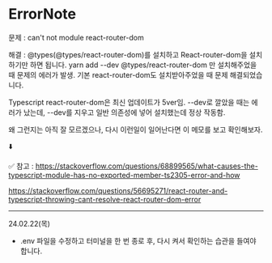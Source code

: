 # ErrorNote

문제 : can't not module react-router-dom

해결 : @types(@types/react-router-dom)를 설치하고 React-router-dom을 설치하기만 하면 됩니다.
yarn add --dev @types/react-router-dom 만 설치해주었을 때 문제의 에러가 발생. 기본 react-router-dom도 설치받아주었을 때 문제 해결되었습니다.

Typescript react-router-dom은 최신 업데이트가 5ver임.
--dev로 깔았을 때는 에러가 났는데, --dev를 지우고 일반 의존성에 넣어 설치했는데 정상 작동함.

왜 그런지는 아직 잘 모르겠으나, 다시 이런일이 일어난다면 이 메모를 보고 확인해보자.

⬇️

✅ 참고 : https://stackoverflow.com/questions/68899565/what-causes-the-typescript-module-has-no-exported-member-ts2305-error-and-how

https://stackoverflow.com/questions/56695271/react-router-and-typescript-throwing-cant-resolve-react-router-dom-error


<hr>


24.02.22(목)

- .env 파일을 수정하고 터미널을 한 번 종로 후, 다시 켜서 확인하는 습관을 들여야 합니다.
